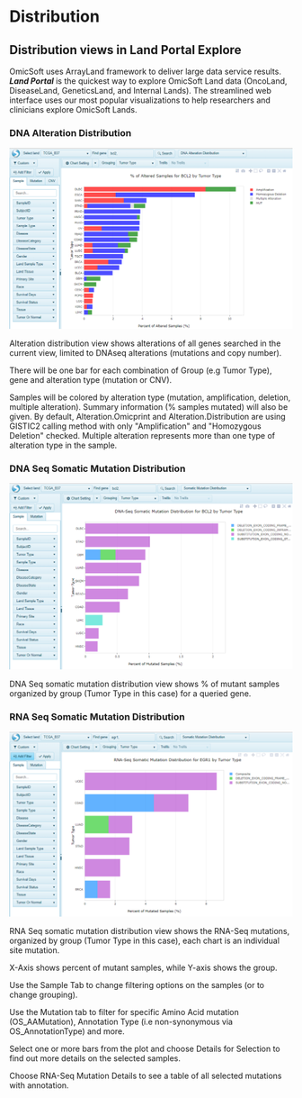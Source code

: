 # Distribution

## Distribution views in Land Portal Explore

OmicSoft uses ArrayLand framework to deliver large data service results. ***Land Portal*** is the quickest way to explore OmicSoft Land data (OncoLand, DiseaseLand, GeneticsLand, and Internal Lands). The streamlined web interface uses our most popular visualizations to help researchers and clinicians explore OmicSoft Lands.

### DNA Alteration Distribution

![LandPortal001_png](../images/AlteredSamplesDist.png)

Alteration distribution view shows alterations of all genes searched in the current view, limited to DNAseq alterations (mutations and copy number).

There will be one bar for each combination of Group (e.g Tumor Type), gene and alteration type (mutation or CNV).

Samples will be colored by alteration type (mutation, amplification, deletion, multiple alteration). Summary information (% samples mutated) will also be given. By default, Alteration.Omicprint and Alteration.Distribution are using GISTIC2 calling method with only "Amplification" and "Homozygous Deletion" checked. Multiple alteration represents more than one type of alteration type in the sample.

### DNA Seq Somatic Mutation Distribution

![LandPortal_login_png](../images/SomaticMutationDist.png)

DNA Seq somatic mutation distribution view shows % of mutant samples organized by group (Tumor Type in this case) for a queried gene.

### RNA Seq Somatic Mutation Distribution

![RNA_Somatic_Mut_Dist_png](../images/RNASomaticMutationDist.png)

RNA Seq somatic mutation distribution view shows the RNA-Seq mutations, organized by group (Tumor Type in this case), each chart is an individual site mutation.

X-Axis shows percent of mutant samples, while Y-axis shows the group.

Use the Sample Tab to change filtering options on the samples (or to change grouping).

Use the Mutation tab to filter for specific Amino Acid mutation (OS_AAMutation), Annotation Type (i.e non-synonymous via OS_AnnotationType) and more.

Select one or more bars from the plot and choose Details for Selection to find out more details on the selected samples.

Choose RNA-Seq Mutation Details to see a table of all selected mutations with annotation.
